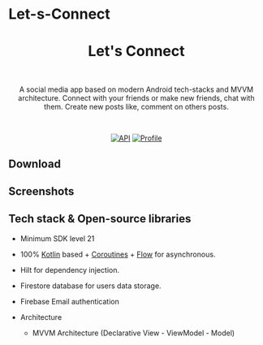 # Let-s-Connect

<h1 align="center">Let's Connect</h1></br>
<p align="center">  
A social media app based on modern Android tech-stacks and MVVM architecture. Connect with your friends or make new friends, chat with them. Create new posts like, comment on others posts.
</p>
</br>

<p align="center">
  <a href="https://android-arsenal.com/api?level=23"><img alt="API" src="https://img.shields.io/badge/API-21%2B-brightgreen.svg?style=flat"/></a>
  <a href="https://github.com/Yashraj254"><img alt="Profile" src="https://img.shields.io/badge/Github-Yashraj-green?&logo=github"/></a> 
 
</p>

## Download


## Screenshots
<p align="center">



</p>

## Tech stack & Open-source libraries
- Minimum SDK level 21
- 100% [Kotlin](https://kotlinlang.org/) based + [Coroutines](https://github.com/Kotlin/kotlinx.coroutines) + [Flow](https://kotlin.github.io/kotlinx.coroutines/kotlinx-coroutines-core/kotlinx.coroutines.flow/) for asynchronous.
- Hilt for dependency injection.
- Firestore database for users data storage.
- Firebase Email authentication

- Architecture
  - MVVM Architecture (Declarative View - ViewModel - Model)
